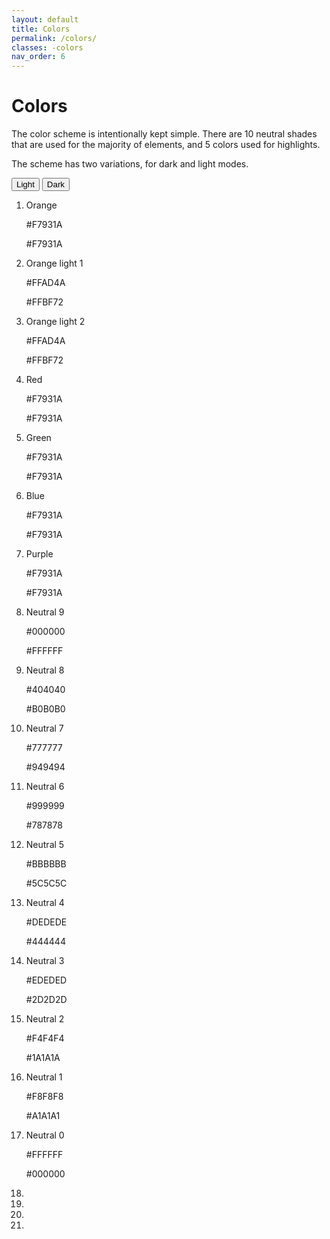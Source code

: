 ```yaml
---
layout: default
title: Colors
permalink: /colors/
classes: -colors
nav_order: 6
---
```


# Colors

The color scheme is intentionally kept simple. There are 10 neutral shades that are used for the majority of elements, and 5 colors used for highlights.

The scheme has two variations, for dark and light modes.

<div class="theme-toggle">
	<button class="-active" data-theme="light" aria-label="View light theme" aria-pressed="true">Light</button>
	<button data-theme="dark" aria-label="View dark theme" aria-pressed="false">Dark</button>
</div>

<ol class="swatches">
	<li>
		<div class="-orange"></div>
		<div class="copy">
			<p>Orange</p>
			<p class="-light">#F7931A</p>
			<p class="-dark">#F7931A</p>
		</div>
	</li>
	<li>
		<div class="-orange-light-1"></div>
		<div class="copy">
			<p>Orange light 1</p>
			<p class="-light">#FFAD4A</p>
			<p class="-dark">#FFBF72</p>
		</div>
	</li>
	<li>
		<div class="-orange-light-2"></div>
		<div class="copy">
			<p>Orange light 2</p>
			<p class="-light">#FFAD4A</p>
			<p class="-dark">#FFBF72</p>
		</div>
	</li>
	<li>
		<div class="-red"></div>
		<div class="copy">
			<p>Red</p>
			<p class="-light">#F7931A</p>
			<p class="-dark">#F7931A</p>
		</div>
	</li>
	<li>
		<div class="-green"></div>
		<div class="copy">
			<p>Green</p>
			<p class="-light">#F7931A</p>
			<p class="-dark">#F7931A</p>
		</div>
	</li>
	<li>
		<div class="-blue"></div>
		<div class="copy">
			<p>Blue</p>
			<p class="-light">#F7931A</p>
			<p class="-dark">#F7931A</p>
		</div>
	</li>
	<li>
		<div class="-purple"></div>
		<div class="copy">
			<p>Purple</p>
			<p class="-light">#F7931A</p>
			<p class="-dark">#F7931A</p>
		</div>
	</li>
	<li>
		<div class="-neutral-9"></div>
		<div class="copy">
			<p>Neutral 9</p>
			<p class="-light">#000000</p>
			<p class="-dark">#FFFFFF</p>
		</div>
	</li>
	<li>
		<div class="-neutral-8"></div>
		<div class="copy">
			<p>Neutral 8</p>
			<p class="-light">#404040</p>
			<p class="-dark">#B0B0B0</p>
		</div>
	</li>
	<li>
		<div class="-neutral-7"></div>
		<div class="copy">
			<p>Neutral 7</p>
			<p class="-light">#777777</p>
			<p class="-dark">#949494</p>
		</div>
	</li>
	<li>
		<div class="-neutral-6"></div>
		<div class="copy">
			<p>Neutral 6</p>
			<p class="-light">#999999</p>
			<p class="-dark">#787878</p>
		</div>
	</li>
	<li>
		<div class="-neutral-5"></div>
		<div class="copy">
			<p>Neutral 5</p>
			<p class="-light">#BBBBBB</p>
			<p class="-dark">#5C5C5C</p>
		</div>
	</li>
	<li>
		<div class="-neutral-4"></div>
		<div class="copy">
			<p>Neutral 4</p>
			<p class="-light">#DEDEDE</p>
			<p class="-dark">#444444</p>
		</div>
	</li>
	<li>
		<div class="-neutral-3"></div>
		<div class="copy">
			<p>Neutral 3</p>
			<p class="-light">#EDEDED</p>
			<p class="-dark">#2D2D2D</p>
		</div>
	</li>
	<li>
		<div class="-neutral-2"></div>
		<div class="copy">
			<p>Neutral 2</p>
			<p class="-light">#F4F4F4</p>
			<p class="-dark">#1A1A1A</p>
		</div>
	</li>
	<li>
		<div class="-neutral-1"></div>
		<div class="copy">
			<p>Neutral 1</p>
			<p class="-light">#F8F8F8</p>
			<p class="-dark">#A1A1A1</p>
		</div>
	</li>
	<li>
		<div class="-neutral-0"></div>
		<div class="copy">
			<p>Neutral 0</p>
			<p class="-light">#FFFFFF</p>
			<p class="-dark">#000000</p>
		</div>
	</li>
	<li class="-placeholder" />
	<li class="-placeholder" />
	<li class="-placeholder" />
	<li class="-placeholder" />
</ol>